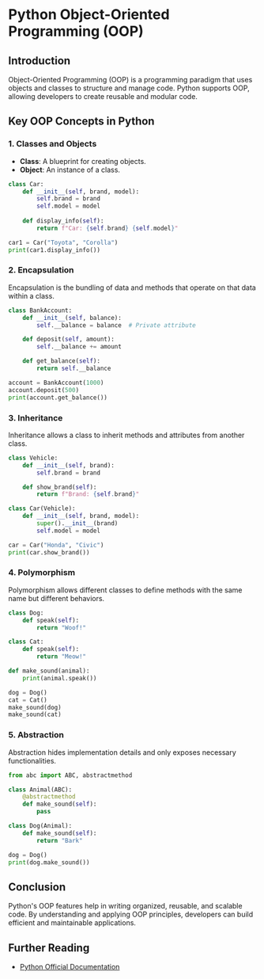 # Python Object-Oriented Programming (OOP)

## Introduction
Object-Oriented Programming (OOP) is a programming paradigm that uses objects and classes to structure and manage code. Python supports OOP, allowing developers to create reusable and modular code.

## Key OOP Concepts in Python

### 1. Classes and Objects
- **Class**: A blueprint for creating objects.
- **Object**: An instance of a class.

```python
class Car:
    def __init__(self, brand, model):
        self.brand = brand
        self.model = model
    
    def display_info(self):
        return f"Car: {self.brand} {self.model}"

car1 = Car("Toyota", "Corolla")
print(car1.display_info())
```

### 2. Encapsulation
Encapsulation is the bundling of data and methods that operate on that data within a class.

```python
class BankAccount:
    def __init__(self, balance):
        self.__balance = balance  # Private attribute

    def deposit(self, amount):
        self.__balance += amount

    def get_balance(self):
        return self.__balance

account = BankAccount(1000)
account.deposit(500)
print(account.get_balance())
```

### 3. Inheritance
Inheritance allows a class to inherit methods and attributes from another class.

```python
class Vehicle:
    def __init__(self, brand):
        self.brand = brand

    def show_brand(self):
        return f"Brand: {self.brand}"

class Car(Vehicle):
    def __init__(self, brand, model):
        super().__init__(brand)
        self.model = model

car = Car("Honda", "Civic")
print(car.show_brand())
```

### 4. Polymorphism
Polymorphism allows different classes to define methods with the same name but different behaviors.

```python
class Dog:
    def speak(self):
        return "Woof!"

class Cat:
    def speak(self):
        return "Meow!"

def make_sound(animal):
    print(animal.speak())

dog = Dog()
cat = Cat()
make_sound(dog)
make_sound(cat)
```

### 5. Abstraction
Abstraction hides implementation details and only exposes necessary functionalities.

```python
from abc import ABC, abstractmethod

class Animal(ABC):
    @abstractmethod
    def make_sound(self):
        pass

class Dog(Animal):
    def make_sound(self):
        return "Bark"

dog = Dog()
print(dog.make_sound())
```

## Conclusion
Python's OOP features help in writing organized, reusable, and scalable code. By understanding and applying OOP principles, developers can build efficient and maintainable applications.

## Further Reading
- [Python Official Documentation](https://docs.python.org/3/tutorial/classes.html)
